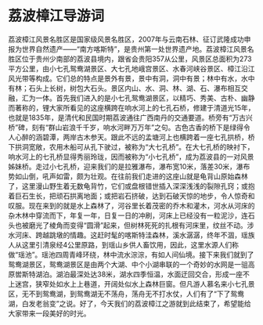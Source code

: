 # 荔波樟江导游词  
荔波樟江风景名胜区是国家级风景名胜区，2007年与云南石林、征订武隆成功申报为世界自然遗产――“南方喀斯特”，是贵州第一处世界遗产地。荔波樟江风景名胜区位于贵州少南部的荔波县境内，跟省会贵阳357从公里，风景区总面积为273平方公里，由小七孔鸳鸯湖景区、大七孔地峨宫景区、水春河峡谷景区、樟江沿江风光带等构成。它们总的特点是景外有景，景中有洞，洞中有景；林中有水，水中有林；石头上长树，树包大石头。景区内山、水、洞、林、湖、石、瀑布相互交融，汇为一体。首先我们进入的是小七孔鸳鸯湖景区，以精巧、秀美、古朴、幽静而著称的，锂大家所看见的这座横跨在响水河上的七孔石桥，修建于清道光15年，也就是1835年，是清代和民国时期荔波通往广西南丹的交通要道。桥旁有“万古兴桥”碑，刻有“群山岩浪千千岁，响水河畔万万年”之句。古色古香的桥下是绿得令人心醉的涵碧潭，两岸古木参天。跟此不远的孟塘河上也横跨着一座七孔拱桥，桥下拱洞宽敞，农用木船可从孔下驶过，被称为“大七孔桥”。在大七孔桥的映衬下，响水河上的七孔桥显得秀丽玲珑，因而被称为“小七孔桥”，成为荔波县的一对风景姊妹桥。走过小七孔桥，迎来我们的是拉雅瀑布，瀑布宽10米，落差30米，瀑布势如山倒，吼声如雷，颇为壮观。在往前我们走进的这座山就是龟背山原始森林了，这里漫山野生着无数龟背竹，它们或盘根错世插入深深浅浅的裂隙孔窍；或抱着巨石生长，把顽石拱离地面；或把岩石挤破，达到石破天惊的地步，令人惊奇和叹服。现在来到的就是水上森林了，河谷里长着茂密的乔木和灌木，河水从河床的杂木林中穿流而下，年复一年，日复一日的冲刷，河床上已经没有一粒泥沙，连石头也被磨光了棱角而变得“圆滑”起来，但树林死死的扎根有河床里，纹丝不动。涉水河床、跨越跳墩的情趣。这赶时髦的喀斯特洼森林，溪水潺潺，终年不涸，瑶族人从这里引清泉经4公里原路，到瑶山乡供人畜饮用，因此，这里水源人们称做“瑶池”。瑶池四周青峰环绕，林中流水淙淙，有如人间仙境。接下来我们就到了鸳鸯湖景区，鸳鸯湖景区是由两个大湖、中个小湖串联的一个奇妙的水网是一驵高原喾斯特湖泊。湖泊最深处达38米，湖水四季恒温，水面迂回交合，形成一座不上迷宫，狭窄处如水上上巷道，开阔处似水上森林巨窗。但凡游人慕名来小七孔景区，无不到鸳鸯湖，到鸳鸯湖无不荡舟，荡舟无不打水仗，人们有了“下了鸳鸯湖，白发老翁变”之说。好了，今天我们的荔波樟江之游就到此结束了，希望能给大家带来一段美好的时光。  

